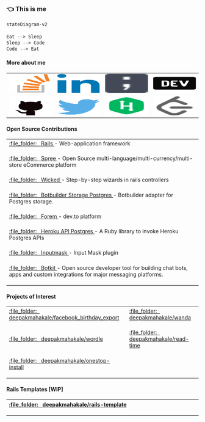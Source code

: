 ### :point_left: This is me

```mermaid
stateDiagram-v2

Eat --> Sleep
Sleep --> Code
Code --> Eat
```

<!--
**deepakmahakale/deepakmahakale** is a ✨ _special_ ✨ repository because its `README.md` (this file) appears on your GitHub profile.

Here are some ideas to get you started:
-->
#### More about me

<table>
  <tr>
    <td>
      <a href="https://stackoverflow.com/users/4758119/deepak-mahakale" title="Stack Overflow" target="_blank">
        <img src="https://raw.githubusercontent.com/deepakmahakale/deepakmahakale/master/images/stackoverflow.svg"
          width=400 height=50 />
      </a>
    </td>
    <td>
      <a href="https://www.linkedin.com/in/deepakmahakale" title="LinkedIn" target="_blank">
        <img src="https://raw.githubusercontent.com/deepakmahakale/deepakmahakale/master/images/linkedin.svg"
          width=400 height=50 />
      </a>
    </td>
    <td>
      <a href="https://deepakmahakale.com/blog" title="Personal Blog" target="_blank">
        <img src="https://raw.githubusercontent.com/deepakmahakale/deepakmahakale/master/images/blog.svg" width=400 height=50 />
      </a>
    </td>
    <td>
      <a href="https://dev.to/deepakmahakale" title="dev.to" target="_blank">
        <img src="https://raw.githubusercontent.com/deepakmahakale/deepakmahakale/master/images/devto.svg" width=400 height=50 />
      </a>
    </td>
  </tr>
  <tr>
    <td>
      <a href="https://github.com/deepakmahakale" title="GitHub" target="_blank">
        <img src="https://raw.githubusercontent.com/deepakmahakale/deepakmahakale/master/images/github.svg"
          width=400 height=50 />
      </a>
    </td>
    <td>
      <a href="https://twitter.com/deepakmahakale" title="Twitter" target="_blank">
        <img src="https://raw.githubusercontent.com/deepakmahakale/deepakmahakale/master/images/twitter.svg"
          width=400 height=50 />
      </a>
    </td>
    <td>
      <a href="https://www.hackerrank.com/deepakmahakale" title="HackerRank" target="_blank">
        <img src="https://raw.githubusercontent.com/deepakmahakale/deepakmahakale/master/images/Hackerrank.svg"
          width=400 height=50 />
      </a>
    </td>
    <td>
      <a href="https://leetcode.com/deepakmahakale" title="LeetCode" target="_blank">
        <img src="https://raw.githubusercontent.com/deepakmahakale/deepakmahakale/master/images/leetcode.svg"
          width=400 height=50 />
      </a>
    </td>
  </tr>
</table>

#### Open Source Contributions

<table>
  <tr>
    <td>
      <a href="https://github.com/rails/rails/pulls/deepakmahakale?q=is%3Aclosed" title="Rails">
        :file_folder:
        &nbsp;
        Rails
      </a>
      - Web-application framework
      <img width=1000 height=1 />
    </td>
  </tr>
  <tr>
    <td>
      <a href="https://github.com/spree/spree/pulls/deepakmahakale?q=is%3Aclosed" title="Spree">
        :file_folder:
        &nbsp;
        Spree
      </a>
      - Open Source multi-language/multi-currency/multi-store eCommerce platform
      <img width=1000 height=1 />
    </td>
  </tr> 
  <tr>
    <td>
      <a href="https://github.com/zombocom/wicked/pulls/deepakmahakale?q=is%3Aclosed" title="Wicked">
        :file_folder:
        &nbsp;
        Wicked
      </a>
      - Step-by-step wizards in rails controllers
      <img width=1000 height=1 />
    </td>
  </tr>
  <tr>
    <td>
      <a href="https://github.com/TDAmeritrade/botbuilder-storage-postgres/pulls/deepakmahakale?q=is%3Aclosed" title="Botbuilder Storage Postgres">
        :file_folder:
        &nbsp;
        Botbuilder Storage Postgres
      </a>
      - Botbuilder adapter for Postgres storage.
      <img width=1000 height=1 />
    </td>
  </tr>
  <tr>
    <td>
      <a href="https://github.com/forem/forem/pulls/deepakmahakale?q=is%3Aclosed" title="Forem">
        :file_folder:
        &nbsp;
        Forem
      </a>
      - dev.to platform
      <img width=1000 height=1 />
    </td>
  </tr>
  <tr>
    <td>
      <a href="https://github.com/coorasse/heroku-api-postgres/pulls/deepakmahakale?q=is%3Aclosed" title="Heroku API Postgres">
        :file_folder:
        &nbsp;
        Heroku API Postgres
      </a>
      - A Ruby library to invoke Heroku Postgres APIs
      <img width=1000 height=1 />
    </td>
  </tr>
  <tr>
    <td>
      <a href="https://github.com/RobinHerbots/Inputmask/pulls/deepakmahakale?q=is%3Aclosed" title="Inputmask">
        :file_folder:
        &nbsp;
        Inputmask
      </a>
      - Input Mask plugin
      <img width=1000 height=1 />
    </td>
  </tr>
  <tr>
    <td>
      <a href="https://github.com/howdyai/botkit/pulls/deepakmahakale?q=is%3Aclosed" title="Botkit">
        :file_folder:
        &nbsp;
        Botkit
      </a>
      - Open source developer tool for building chat bots, apps and custom integrations for major messaging platforms.
      <img width=1000 height=1 />
    </td>
  </tr>
</table>

#### Projects of Interest

<table>
  <tr>
    <td align="left">
      <a href="https://github.com/deepakmahakale/facebook_birthday_export" title="Facebook Birthday Export">
        :file_folder:
        &nbsp;
        deepakmahakale/facebook_birthday_export
        <img width=400 height=1 />
      </a>
    </td>
    <td align="left">
      <a href="https://github.com/deepakmahakale/wanda" title="Wanda">
        :file_folder:
        &nbsp;
        deepakmahakale/wanda
        <img width=400 height=1 />
      </a>
    </td>
  </tr>
  <tr>
    <td align="left">
      <a href="https://github.com/deepakmahakale/wordle" title="Onestop Install">
        :file_folder:
        &nbsp;
        deepakmahakale/wordle
        <img width=400 height=1 />
      </a>
    </td>
    <td align="left">
      <a href="https://github.com/deepakmahakale/read-time" title="Read Time">
        :file_folder:
        &nbsp;
        deepakmahakale/read-time
        <img width=400 height=1 />
      </a>
    </td>
  </tr>
    <tr>
    <td align="left">
      <a href="https://github.com/deepakmahakale/onestop-install" title="Onestop Install">
        :file_folder:
        &nbsp;
        deepakmahakale/onestop-install
        <img width=400 height=1 />
      </a>
    </td>
  </tr>
</table>

#### Rails Templates [WIP]

<table>
  <tr>
    <th align="left">
      <a href="https://github.com/deepakmahakale/rails-template" title="Rails Template">
        :file_folder:
        &nbsp;
        deepakmahakale/rails-template
        <img width=1000 height=1 />
      </a>
    </td>
  </tr>
</table>
